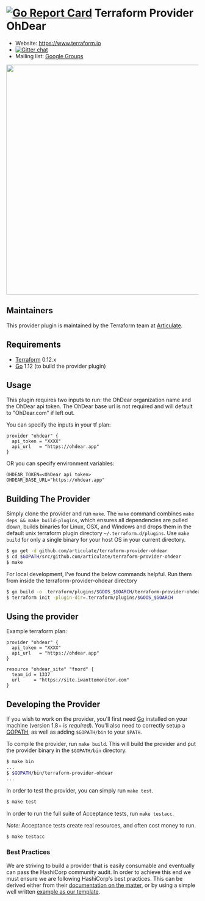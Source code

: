 [![Go Report Card](https://goreportcard.com/badge/github.com/articulate/terraform-provider-ohdear)](https://goreportcard.com/report/github.com/articulate/terraform-provider-ohdear)
Terraform Provider OhDear
==================

- Website: https://www.terraform.io
- [![Gitter chat](https://badges.gitter.im/hashicorp-terraform/Lobby.png)](https://gitter.im/hashicorp-terraform/Lobby)
- Mailing list: [Google Groups](http://groups.google.com/group/terraform-tool)

<img src="https://cdn.rawgit.com/hashicorp/terraform-website/master/content/source/assets/images/logo-hashicorp.svg" width="600px">

Maintainers
-----------

This provider plugin is maintained by the Terraform team at [Articulate](https://articulate.com/).

Requirements
------------

-	[Terraform](https://www.terraform.io/downloads.html) 0.12.x
-	[Go](https://golang.org/doc/install) 1.12 (to build the provider plugin)

Usage
---------------------

This plugin requires two inputs to run: the OhDear organization name and the OhDear api token. The OhDear base url is not required and will default to "OhDear.com" if left out.

You can specify the inputs in your tf plan:

```
provider "ohdear" {
  api_token = "XXXX"
  api_url   = "https://ohdear.app"
}
```

OR you can specify environment variables:

```
OHDEAR_TOKEN=<OhDear api token>
OHDEAR_BASE_URL="https://ohdear.app"
```

## Building The Provider

Simply clone the provider and run `make`. The `make` command combines `make deps && make build-plugins`, which ensures all dependencies are pulled down, builds binaries for Linux, OSX, and Windows and drops them in the default unix terraform plugin directory `~/.terraform.d/plugins`. Use `make build` for only a single binary for your host OS in your current directory.

```sh
$ go get -d github.com/articulate/terraform-provider-ohdear
$ cd $GOPATH/src/github.com/articulate/terraform-provider-ohdear
$ make
```

For local development, I've found the below commands helpful. Run them from inside the terraform-provider-ohdear directory

```sh
$ go build -o .terraform/plugins/$GOOS_$GOARCH/terraform-provider-ohdear
$ terraform init -plugin-dir=.terraform/plugins/$GOOS_$GOARCH
```

Using the provider
----------------------

Example terraform plan:

```
provider "ohdear" {
  api_token = "XXXX"
  api_url   = "https://ohdear.app"
}

resource "ohdear_site" "fnord" {
  team_id = 1337
  url     = "https://site.iwanttomonitor.com"
}
```

Developing the Provider
---------------------------

If you wish to work on the provider, you'll first need [Go](http://www.golang.org) installed on your machine (version 1.8+ is *required*). You'll also need to correctly setup a [GOPATH](http://golang.org/doc/code.html#GOPATH), as well as adding `$GOPATH/bin` to your `$PATH`.

To compile the provider, run `make build`. This will build the provider and put the provider binary in the `$GOPATH/bin` directory.

```sh
$ make bin
...
$ $GOPATH/bin/terraform-provider-ohdear
...
```

In order to test the provider, you can simply run `make test`.

```sh
$ make test
```

In order to run the full suite of Acceptance tests, run `make testacc`.

*Note:* Acceptance tests create real resources, and often cost money to run.

```sh
$ make testacc
```

### Best Practices

We are striving to build a provider that is easily consumable and eventually can pass the HashiCorp community audit. In order to achieve this end we must ensure we are following HashiCorp's best practices. This can be derived either from their [documentation on the matter](https://www.terraform.io/docs/extend/best-practices/detecting-drift.html), or by using a simple well written [example as our template](https://github.com/terraform-providers/terraform-provider-datadog).
